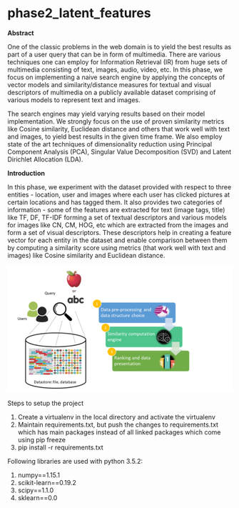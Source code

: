 # phase2_latent_features

**Abstract**

One of the classic problems in the web domain is to yield the best results as 
part of a user query that can be in form of multimedia. There are various techniques 
one can employ for Information Retrieval (IR) from huge sets of multimedia consisting 
of text, images, audio, video, etc. In this phase, we focus on implementing a naive 
search engine by applying the concepts of vector models and similarity/distance measures 
for textual and visual descriptors of multimedia on a publicly available dataset comprising 
of various models to represent text and images.

The search engines may yield varying results based on their model implementation. We strongly 
focus on the use of proven similarity metrics like Cosine similarity, Euclidean distance and others 
that work well with text and images, to yield best results in the given time 
frame. We also employ state of the art techniques of dimensionality reduction using 
Principal Component Analysis (PCA), Singular Value Decomposition (SVD) and Latent Dirichlet Allocation (LDA).


**Introduction**

In this phase, we experiment with the dataset provided with respect to three entities - 
location, user and images where each user has clicked pictures at certain locations and has tagged them. 
It also provides two categories of information - some of the features are extracted for text (image tags, title) 
like TF, DF, TF-IDF forming a set of textual descriptors and various models for images like CN, CM, HOG, etc which 
are extracted from the images and form a set of visual descriptors. These descriptors help in creating a feature 
vector for each entity in the dataset and enable comparison between them by computing a similarity score using metrics 
(that work well with text and images) like Cosine similarity and Euclidean distance.

![Image of search engine](introduction.png)


Steps to setup the project
1. Create a virtualenv in the local directory and activate the virtualenv
2. Maintain requirements.txt, but push the changes to requirements.txt which has main packages instead of all linked packages which come using pip freeze
3. pip install -r requirements.txt

Following libraries are used with python 3.5.2:
1. numpy==1.15.1
2. scikit-learn==0.19.2
3. scipy==1.1.0
4. sklearn==0.0
